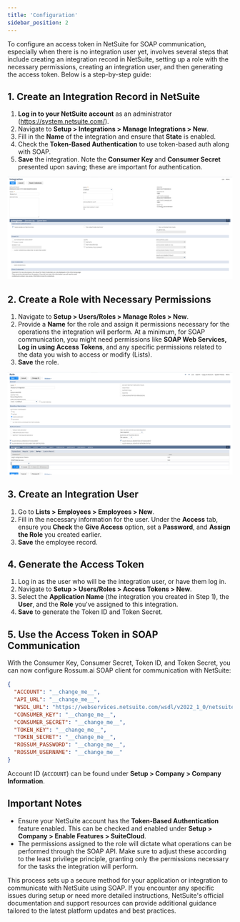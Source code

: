 ```yaml
---
title: 'Configuration'
sidebar_position: 2
---
```


To configure an access token in NetSuite for SOAP communication, especially when there is no integration user yet, involves several steps that include creating an integration record in NetSuite, setting up a role with the necessary permissions, creating an integration user, and then generating the access token. Below is a step-by-step guide:

## 1. Create an Integration Record in NetSuite

1. **Log in to your NetSuite account** as an administrator (https://system.netsuite.com/).
1. Navigate to **Setup > Integrations > Manage Integrations > New**.
1. Fill in the **Name** of the integration and ensure that **State** is enabled.
1. Check the **Token-Based Authentication** to use token-based auth along with SOAP.
1. **Save** the integration. Note the **Consumer Key** and **Consumer Secret** presented upon saving; these are important for authentication.

![NetSuite Integration configuration](./img/netsuite-integration.png)

## 2. Create a Role with Necessary Permissions

1. Navigate to **Setup > Users/Roles > Manage Roles > New**.
1. Provide a **Name** for the role and assign it permissions necessary for the operations the integration will perform. At a minimum, for SOAP communication, you might need permissions like **SOAP Web Services, Log in using Access Tokens**, and any specific permissions related to the data you wish to access or modify (Lists).
1. **Save** the role.

![NetSuite Role configuration](./img/netsuite-role.png)

## 3. Create an Integration User

1. Go to **Lists > Employees > Employees > New**.
1. Fill in the necessary information for the user. Under the **Access** tab, ensure you **Check** the **Give Access** option, set a **Password**, and **Assign the Role** you created earlier.
1. **Save** the employee record.

## 4. Generate the Access Token

1. Log in as the user who will be the integration user, or have them log in.
1. Navigate to **Setup > Users/Roles > Access Tokens > New**.
1. Select the **Application Name** (the integration you created in Step 1), the **User**, and the **Role** you've assigned to this integration.
1. **Save** to generate the Token ID and Token Secret.

## 5. Use the Access Token in SOAP Communication

With the Consumer Key, Consumer Secret, Token ID, and Token Secret, you can now configure Rossum.ai SOAP client for communication with NetSuite:

```json
{
  "ACCOUNT": "__change_me__",
  "API_URL": "__change_me__",
  "WSDL_URL": "https://webservices.netsuite.com/wsdl/v2022_1_0/netsuite.wsdl",
  "CONSUMER_KEY": "__change_me__",
  "CONSUMER_SECRET": "__change_me__",
  "TOKEN_KEY": "__change_me__",
  "TOKEN_SECRET": "__change_me__",
  "ROSSUM_PASSWORD": "__change_me__",
  "ROSSUM_USERNAME": "__change_me__"
}
```

Account ID (`ACCOUNT`) can be found under **Setup > Company > Company Information**.

## Important Notes

- Ensure your NetSuite account has the **Token-Based Authentication** feature enabled. This can be checked and enabled under **Setup > Company > Enable Features > SuiteCloud**.
- The permissions assigned to the role will dictate what operations can be performed through the SOAP API. Make sure to adjust these according to the least privilege principle, granting only the permissions necessary for the tasks the integration will perform.

This process sets up a secure method for your application or integration to communicate with NetSuite using SOAP. If you encounter any specific issues during setup or need more detailed instructions, NetSuite's official documentation and support resources can provide additional guidance tailored to the latest platform updates and best practices.

